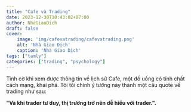 ```yaml
---
title: "Cafe và Trading"
date: 2023-12-30T10:43:02+07:00
author: NhaGiaoDich
draft: false
cover:
    image: 'img/cafevatrading/cafevatrading.png'
    alt: 'Nhà Giao Dịch'
    caption: 'Nhà Giao Dịch'
tags: ["tamly"]
categories: ["trading", "psychology"]
---
```


Tình cờ khi xem được thông tin về lịch sử Cafe, một đồ uống có tính chất cách mạng, khai phá. Tôi tôi chỉnh ý tưởng này thành một câu quote về  trading như sau:

**"Và khi trader tư duy, thị trường trở nên dễ hiểu với trader.".**
